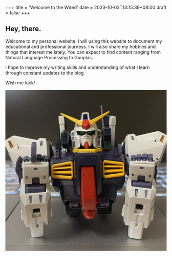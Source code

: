 +++
title = 'Welcome to the Wired'
date = 2023-10-03T13:15:39+08:00
draft = false
+++

## Hey, there.
Welcome to my personal website. 
I will using this website to document my educational and professional journeys.
I will also share my hobbies and things that interest me lately. You can expect to find content ranging from Natural Language Processing to Gunplas.

I hope to improve my writing skills and understanding of what I learn through constant updates to the blog.  

Wish me luck!

![Gundam](rx-178.jpg)
